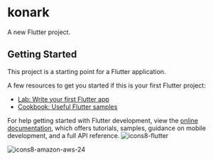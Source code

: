 # konark

A new Flutter project.

## Getting Started

This project is a starting point for a Flutter application.

A few resources to get you started if this is your first Flutter project:

- [Lab: Write your first Flutter app](https://docs.flutter.dev/get-started/codelab)
- [Cookbook: Useful Flutter samples](https://docs.flutter.dev/cookbook)

For help getting started with Flutter development, view the
[online documentation](https://docs.flutter.dev/), which offers tutorials,
samples, guidance on mobile development, and a full API reference.
![icons8-flutter](https://github.com/patilrajvardhan27/Konark/assets/87635975/53233ee3-5215-4723-b0c7-09d6f3ca75c7)


![icons8-amazon-aws-24](https://github.com/patilrajvardhan27/Konark/assets/87635975/91bd68d5-0cf5-4d87-8f55-8866b185badf)
